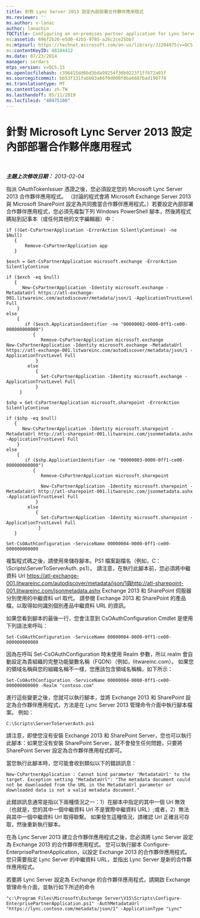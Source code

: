 ```yaml
---
title: 針對 Lync Server 2013 設定內部部署合作夥伴應用程式
ms.reviewer: ''
ms.author: v-lanac
author: lanachin
TOCTitle: Configuring an on-premises partner application for Lync Server 2013
ms:assetid: 696f2b26-e5d0-42b5-9785-a26c2ce25bb7
ms:mtpsurl: https://technet.microsoft.com/en-us/library/JJ204975(v=OCS.15)
ms:contentKeyID: 48184412
ms.date: 07/23/2014
manager: serdars
mtps_version: v=OCS.15
ms.openlocfilehash: c396415dd6bd3bda99254f30b0223f1ff672a01f
ms.sourcegitcommit: bb53f131fabb03a66f0d000f8ba668fbad190778
ms.translationtype: MT
ms.contentlocale: zh-TW
ms.lasthandoff: 05/11/2019
ms.locfileid: "40975100"
---
```

<div data-xmlns="http://www.w3.org/1999/xhtml">

<div class="topic" data-xmlns="http://www.w3.org/1999/xhtml" data-msxsl="urn:schemas-microsoft-com:xslt" data-cs="http://msdn.microsoft.com/en-us/">

<div data-asp="http://msdn2.microsoft.com/asp">

# <a name="configuring-an-on-premises-partner-application-for-microsoft-lync-server-2013"></a>針對 Microsoft Lync Server 2013 設定內部部署合作夥伴應用程式

</div>

<div id="mainSection">

<div id="mainBody">

<span> </span>

_**主題上次修改日期：** 2013-02-04_

指派 OAuthTokenIssuer 憑證之後，您必須設定您的 Microsoft Lync Server 2013 合作夥伴應用程式。 （討論的程式會將 Microsoft Exchange Server 2013 與 Microsoft SharePoint 設定為共同擔當合作夥伴應用程式。）若要設定內部部署合作夥伴應用程式，您必須先複製下列 Windows PowerShell 腳本，然後將程式碼貼到記事本（或任何其他的文字編輯器）中：

    if ((Get-CsPartnerApplication -ErrorAction SilentlyContinue) -ne $Null)
       {
           Remove-CsPartnerApplication app
       }
    
    $exch = Get-CsPartnerApplication microsoft.exchange -ErrorAction SilentlyContinue
            
    if ($exch -eq $null)
       {
          New-CsPartnerApplication -Identity microsoft.exchange -MetadataUrl https://atl-exchange-001.litwareinc.com/autodiscover/metadata/json/1 -ApplicationTrustLevel Full 
        }
    else
        {
           if ($exch.ApplicationIdentifier -ne "00000002-0000-0ff1-ce00-000000000000")
              {
                 Remove-CsPartnerApplication microsoft.exchange
    New-CsPartnerApplication -Identity microsoft.exchange -MetadataUrl https://atl-exchange-001.litwareinc.com/autodiscover/metadata/json/1 -ApplicationTrustLevel Full 
               }
            else
               {
                 Set-CsPartnerApplication -Identity microsoft.exchange -ApplicationTrustLevel Full 
               }
         }
    
    $shp = Get-CsPartnerApplication microsoft.sharepoint -ErrorAction SilentlyContinue
            
    if ($shp -eq $null)
       {
          New-CsPartnerApplication -Identity microsoft.sharepoint -MetadataUrl http://atl-sharepoint-001.litwareinc.com/jsonmetadata.ashx -ApplicationTrustLevel Full 
        }
    else
        {
           if ($shp.ApplicationIdentifier -ne "00000003-0000-0ff1-ce00-000000000000")
              {
                 Remove-CsPartnerApplication microsoft.sharepoint
      
                 New-CsPartnerApplication -Identity microsoft.sharepoint -MetadataUrl http://atl-sharepoint-001.litwareinc.com/jsonmetadata.ashx -ApplicationTrustLevel Full 
               }
            else
               {
                 Set-CsPartnerApplication -Identity microsoft.sharepoint -ApplicationTrustLevel Full 
                }
       }
    
    Set-CsOAuthConfiguration -ServiceName 00000004-0000-0ff1-ce00-000000000000

複製程式碼之後，請使用來儲存腳本。PS1 檔案副檔名（例如，C：\\Scripts\\ServerToServerAuth. ps1）。 請注意，在執行此腳本前，您必須將中繼資料 Url https://atl-exchange-001.litwareinc.com/autodiscover/metadata/json/1與http://atl-sharepoint-001.litwareinc.com/jsonmetadata.ashx Exchange 2013 和 SharePoint 伺服器分別使用的中繼資料 url 取代。 請參閱 Exchange 2013 和 SharePoint 的產品檔，以取得如何識別個別產品中繼資料 URL 的資訊。

如果您看到腳本的最後一行，您會注意到 CsOAuthConfiguration Cmdlet 是使用下列語法來呼叫：

    Set-CsOAuthConfiguration -ServiceName 00000004-0000-0ff1-ce00-000000000000

因為在呼叫 Set-CsOAuthConfiguration 時未使用 Realm 參數，所以 realm 會自動設定為貴組織的完整功能變數名稱（FQDN）（例如，litwareinc.com）。 如果您的領域名稱與您的組織名稱不一樣，您應該包含領域名稱稱，如下所示：

    Set-CsOAuthConfiguration -ServiceName 00000004-0000-0ff1-ce00-000000000000 -Realm "contoso.com"

進行這些變更之後，您就可以執行腳本，並將 Exchange 2013 和 SharePoint 設定為合作夥伴應用程式，方法是在 Lync Server 2013 管理命令介面中執行腳本檔案。 例如：

    C:\Scripts\ServerToServerAuth.ps1

請注意，即使您沒有安裝 Exchange 2013 和 SharePoint Server，您也可以執行此腳本：如果您沒有安裝 SharePoint Server，就不會發生任何問題，只要將 SharePoint Server 設定為合作夥伴應用程式即可。

當您執行此腳本時，您可能會收到類似以下的錯誤訊息：

    New-CsPartnerApplication : Cannot bind parameter 'MetadataUrl' to the target. Exception setting "MetadataUrl": "The metadata document could not be downloaded from the URL in the MetadataUrl parameter or downloaded data is not a valid metadata document."

此錯誤訊息通常是指以下兩種情況之一：1）在腳本中指定的其中一個 Url 無效（也就是，您的其中一個中繼資料 Url 不是實際中繼資料 URL）;或者，2）無法與其中一個中繼資料 Url 取得聯繫。 如果發生這種情況，請確認 Url 正確且可存取，然後重新執行腳本。

在為 Lync Server 2013 建立合作夥伴應用程式之後，您必須將 Lync Server 設定為 Exchange 2013 的合作夥伴應用程式。 您可以執行腳本 Configure-EnterprisePartnerApplication，以設定 Exchange 2013 的合作夥伴應用程式。您只需要指定 Lync Server 的中繼資料 URL，並指出 Lync Server 是新的合作夥伴應用程式。

若要將 Lync Server 設定為 Exchange 的合作夥伴應用程式，請開啟 Exchange 管理命令介面，並執行如下所述的命令

    "c:\Program Files\Microsoft\Exchange Server\V15\Scripts\Configure-EnterprisePartnerApplication.ps1" -AuthMetadataUrl "https://lync.contoso.com/metadata/json/1" -ApplicationType "Lync"

</div>

<span> </span>

</div>

</div>

</div>

